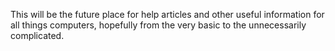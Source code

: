 This will be the future place for help articles and other useful information for all things computers, hopefully from the very basic to the unnecessarily complicated.
